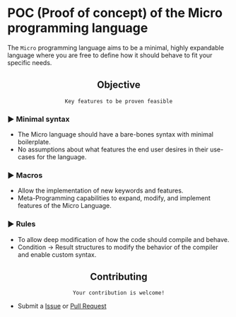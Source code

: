 # POC (Proof of concept) of the Micro programming language

The `Micro` programming language aims to be a minimal, highly expandable language where you are free to define how it should behave to fit your specific needs.

<div align="center"><h2>Objective</h2>

`Key features to be proven feasible`

</div>

### :arrow_forward: Minimal syntax

- The Micro language should have a bare-bones syntax with minimal boilerplate.
- No assumptions about what features the end user desires in their use-cases for the language.

### :arrow_forward: Macros
- Allow the implementation of new keywords and features.
- Meta-Programming capabilities to expand, modify, and implement features of the Micro Language.

### :arrow_forward: Rules
- To allow deep modification of how the code should compile and behave.
- Condition -> Result structures to modify the behavior of the compiler and enable custom syntax.

<div align="center"><h2>Contributing</h2>

`Your contribution is welcome!`

</div>

- Submit a [Issue](https://github.com/micro-lang/poc/issues/new) or  [Pull Request](https://github.com/micro-lang/poc/pulls)
